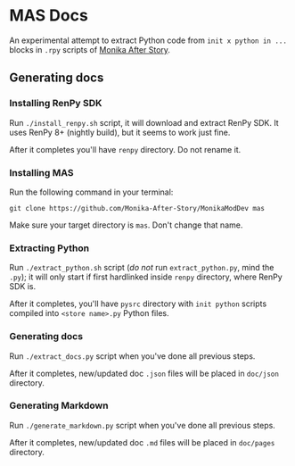 # MAS Docs

An experimental attempt to extract Python code from `init x python in ...` blocks
in `.rpy` scripts of [Monika After Story](https://github.com/Monika-After-Story/MonikaModDev).

## Generating docs

### Installing RenPy SDK

Run `./install_renpy.sh` script, it will download and extract RenPy SDK. It uses
RenPy 8+ (nightly build), but it seems to work just fine.

After it completes you'll have `renpy` directory. Do not rename it.

### Installing MAS

Run the following command in your terminal:
```shell
git clone https://github.com/Monika-After-Story/MonikaModDev mas
```

Make sure your target directory is `mas`. Don't change that name.

### Extracting Python

Run `./extract_python.sh` script (*do not* run `extract_python.py`, mind the `.py`);
it will only start if first hardlinked inside `renpy` directory, where RenPy SDK is.

After it completes, you'll have `pysrc` directory with `init python` scripts compiled
into `<store name>.py` Python files.

### Generating docs

Run `./extract_docs.py` script when you've done all previous steps.

After it completes, new/updated doc `.json` files will be placed in `doc/json` directory.

### Generating Markdown

Run `./generate_markdown.py` script when you've done all previous steps.

After it completes, new/updated doc `.md` files will be placed in `doc/pages` directory.
